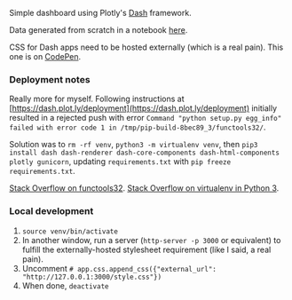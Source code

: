 
Simple dashboard using Plotly's [Dash](https://dash.plot.ly/) framework.

Data generated from scratch in a notebook [here](https://github.com/theianchan/data-notebooks/blob/master/marketplace-data-generation.ipynb).

CSS for Dash apps need to be hosted externally (which is a real pain). This one is on [CodePen](https://codepen.io/theianchan/pen/yvdbJa.css).

### Deployment notes

Really more for myself. Following instructions at [https://dash.plot.ly/deployment](https://dash.plot.ly/deployment) initially resulted in a rejected push with error `Command "python setup.py egg_info" failed with error code 1 in /tmp/pip-build-8bec89_3/functools32/`.

Solution was to `rm -rf venv`, `python3 -m virtualenv venv`, then `pip3 install dash dash-renderer dash-core-components dash-html-components plotly gunicorn`, updating `requirements.txt` with `pip freeze requirements.txt`.

[Stack Overflow on functools32](https://stackoverflow.com/questions/45168495/deploying-python-flask-app-on-heroku-gives-error-with-functools32). [Stack Overflow on virtualenv in Python 3](https://stackoverflow.com/questions/29934032/virtualenv-python-3-ubuntu-14-04-64-bit). 

### Local development

1. `source venv/bin/activate`
2. In another window, run a server (`http-server -p 3000` or equivalent) to fulfill the externally-hosted stylesheet requirement (like I said, a real pain).
3. Uncomment `# app.css.append_css({"external_url": "http://127.0.0.1:3000/style.css"})`
4. When done, `deactivate`
